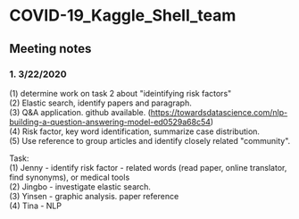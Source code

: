 # COVID-19_Kaggle_Shell_team

## Meeting notes
### 1. 3/22/2020
(1) determine work on task 2 about "ideintifying risk factors"  
(2) Elastic search, identify papers and paragraph.  
(3) Q&A application. github available. (https://towardsdatascience.com/nlp-building-a-question-answering-model-ed0529a68c54)  
(4) Risk factor, key word identification, summarize case distribution.  
(5) Use reference to group articles and identify closely related "community".  

Task:  
(1) Jenny - identify risk factor - related words (read paper, online translator, find synonyms), or medical tools  
(2) Jingbo - investigate elastic search.  
(3) Yinsen - graphic analysis. paper reference  
(4) Tina - NLP  
